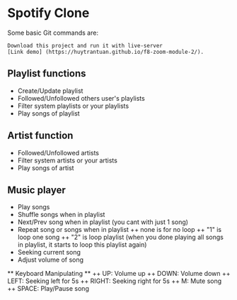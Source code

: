 # Spotify Clone

Some basic Git commands are:

```
Download this project and run it with live-server
[Link demo] (https://huytrantuan.github.io/f8-zoom-module-2/).
```

## Playlist functions

- Create/Update playlist
- Followed/Unfollowed others user's playlists
- Filter system playlists or your playlists
- Play songs of playlist

## Artist function

- Followed/Unfollowed artists
- Filter system artists or your artists
- Play songs of artist

## Music player

- Play songs
- Shuffle songs when in playlist
- Next/Prev song when in playlist (you cant with just 1 song)
- Repeat song or songs when in playlist
  ++ none is for no loop
  ++ "1" is loop one song
  ++ "2" is loop playlist (when you done playing all songs in playlist, it starts to loop this playlist again)
- Seeking current song
- Adjust volume of song

** Keyboard Manipulating **
++ UP: Volume up
++ DOWN: Volume down
++ LEFT: Seeking left for 5s
++ RIGHT: Seeking right for 5s
++ M: Mute song
++ SPACE: Play/Pause song
